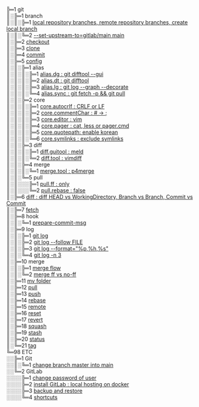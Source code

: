 ╠═1 git  
║░╠═1 branch  
║░║░╠═1 [local repository branches, remote repository branches, create local branch](01_git/01_branch/01_git_branch.md)  
║░║░╚═2 [--set-upstream-to=gitlab/main main](01_git/01_branch/02_git_branch_--set-upstream-to.md)  
║░╠═2 [checkout](01_git/02_checkout/01_git_checkout.md)  
║░╠═3 [clone](01_git/03_clone/01_git_clone.md)  
║░╠═4 [commit](01_git/04_commit/01_git_commit.md)  
║░╠═5 [config](https://git-scm.com/docs/git-config)  
║░║░╠═1 alias  
║░║░║░╠═1 [alias.dg : git difftool --gui](01_git/05_config/01_alias/01_alias.dg.md)  
║░║░║░╠═2 [alias.dt : git difftool](01_git/05_config/01_alias/02_alias.dt.md)  
║░║░║░╠═3 [alias.lg : git log --graph --decorate](01_git/05_config/01_alias/03_alias.lg.md)  
║░║░║░╚═4 [alias.sync : git fetch -p && git pull](01_git/05_config/01_alias/04_alias.sync.md)  
║░║░╠═2 core  
║░║░║░╠═1 [core.autocrlf : CRLF or LF](01_git/05_config/02_core/01_core.autocrlf.md)  
║░║░║░╠═2 [core.commentChar : # -> ;](01_git/05_config/02_core/02_core.commentChar_semicolon.md)  
║░║░║░╠═3 [core.editor : vim](01_git/05_config/02_core/03_core.editor_vim.md)  
║░║░║░╠═4 [core.pager : cat, less or pager.cmd](01_git/05_config/02_core/04_core.pager_cat.md)  
║░║░║░╠═5 [core.quotepath: enable korean](01_git/05_config/02_core/05_core.quotepath_korean.md)  
║░║░║░╚═6 [core.symlinks : exclude symlinks](01_git/05_config/02_core/06_core.symlinks.md)  
║░║░╠═3 diff  
║░║░║░╠═1 [diff.guitool : meld](01_git/05_config/03_diff/01_diff.guitool_meld.md)  
║░║░║░╚═2 [diff.tool : vimdiff](01_git/05_config/03_diff/02_diff.tool_vimdiff.md)  
║░║░╠═4 merge  
║░║░║░╚═1 [merge.tool : p4merge](01_git/05_config/04_merge/01_merge.tool_p4merge.md)  
║░║░╚═5 pull  
║░║░░░╠═1 [pull.ff : only](01_git/05_config/05_pull/01_pull.ff_only.md)  
║░║░░░╚═2 [pull.rebase : false](01_git/05_config/05_pull/02_pull.rebase_false.md)  
║░╠═6 [diff : diff HEAD vs WorkingDirectory, Branch vs Branch, Commit vs Commit](01_git/06_diff/01_git_diff.md)  
║░╠═7 [fetch](01_git/07_fetch/01_git_fetch.md)  
║░╠═8 hook  
║░║░╚═1 [prepare-commit-msg](01_git/08_hook/01_prepare-commit-msg.md)  
║░╠═9 log  
║░║░╠═1 [git log](01_git/09_log/01_git_log.md)  
║░║░╠═2 [git log --follow FILE](01_git/09_log/02_git_log_follow_file.md)  
║░║░╠═3 [git log --format="%p,%h,%s"](01_git/09_log/03_git_log_format.md)  
║░║░╚═4 [git log -n 3](01_git/09_log/04_git_log_n_3.md)  
║░╠═10 merge  
║░║░╠═1 [merge flow](01_git/10_merge/01_git_merge_flow.md)  
║░║░╚═2 [merge ff vs no-ff](01_git/10_merge/02_git_merge_ff_no-ff.md)  
║░╠═11 [mv folder](01_git/11_mv/01_git_mv_folder.md)  
║░╠═12 [pull](01_git/12_pull/01_git_pull.md)  
║░╠═13 [push](01_git/13_push/01_git_push.md)  
║░╠═14 [rebase](01_git/14_rebase/01_git_rebase.md)  
║░╠═15 [remote](01_git/15_remote/01_git_remote.md)  
║░╠═16 [reset](01_git/16_reset/01_git_reset.md)  
║░╠═17 [revert](01_git/17_revert/01_git_revert.md)  
║░╠═18 [squash](01_git/18_squash/01_git_squash_commit.md)  
║░╠═19 [stash](01_git/19_stash/01_git_stash.md)  
║░╠═20 [status](01_git/20_status/01_git_status.md)  
║░╚═21 [tag](01_git/21_tag/01_git_tag.md)  
╚═98 ETC  
░░╠═1 Git  
░░║░╚═1 [change branch master into main](98_ETC/01_Git/01_change_branch_master_into_main.md)  
░░╚═2 GitLab  
░░░░╠═1 [change password of user](98_ETC/02_GitLab/01_change_password_of_user_on_gitlab.md)  
░░░░╠═2 [install GitLab : local hosting on docker](98_ETC/02_GitLab/02_install_local_hosting_GitLab_on_docker.md)  
░░░░╠═3 [backup and restore](98_ETC/02_GitLab/03_backup_local_hosting_GitLab_on_docker.md)  
░░░░╚═4 [shortcuts](https://docs.gitlab.com/ee/workflow/shortcuts.html)  

